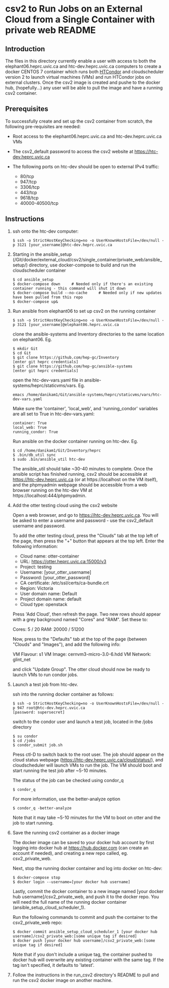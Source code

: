 # csv2 to Run Jobs on an External Cloud from a Single Container with private web README

## Introduction

The files in this directory currently enable a user with access to both the elephant06.heprc.uvic.ca and htc-dev.heprc.uvic.ca computers to create a docker CENTOS 7 container which runs both [HTCondor](https://research.cs.wisc.edu/htcondor/description.html) and cloudscheduler version 2 to launch virtual machines (VMs) and run HTCondor jobs on external clusters. Once the csv2 image is created and pushe to the docker hub, (hopefully...) any user will be able to pull the image and have a running csv2 container. 

## Prerequisites

To successfully create and set up the csv2 container from scratch, the following pre-requisites are needed:

* Root access to the elephant06.heprc.uvic.ca and htc-dev.heprc.uvic.ca VMs

* The csv2_default password to access the csv2 website at https://htc-dev.heprc.uvic.ca

* The following ports on htc-dev should be open to external IPv4 traffic:

    * 80/tcp
    * 947/tcp
    * 3306/tcp
    * 443/tcp
    * 9618/tcp
    * 40000-40500/tcp

## Instructions

1. ssh onto the htc-dev computer:

    ~~~~
    $ ssh -o StrictHostKeyChecking=no -o UserKnownHostsFile=/dev/null -p 3121 [your_username]@htc-dev.heprc.uvic.ca
    ~~~~

2. Starting in the ansible_setup (/Git/docker/external_cloud/csv2/single_container/private_web/ansible_setup/) directory, use docker-compose to build and run the cloudscheduler container

    ~~~~
    $ cd ansible_setup
    $ docker-compose down     # Needed only if there's an existing container running - this command will shut it down
    $ docker-compose build --no-cache     # Needed only if new updates have been pulled from this repo
    $ docker-compose up&
    ~~~~
    
3. Run ansible from elephant06 to set up csv2 on the running container

    ~~~~
    $ ssh -o StrictHostKeyChecking=no -o UserKnownHostsFile=/dev/null -p 3121 [your_username]@elephant06.heprc.uvic.ca
    ~~~~

    clone the ansible-systems and Inventory directories to the same location on elephant06. Eg. 

    ~~~~
    $ mkdir Git
    $ cd Git
    $ git clone https://github.com/hep-gc/Inventory
    [enter git heprc credentials]
    $ git clone https://github.com/hep-gc/ansible-systems
    [enter git heprc credentials]
    ~~~~

    open the htc-dev-vars.yaml file in ansible-systems/heprc/staticvms/vars. Eg. 
    
    ~~~~
    emacs /home/danikam1/Git/ansible-systems/heprc/staticvms/vars/htc-dev-vars.yaml
    ~~~~

    Make sure the 'container', 'local_web', and 'running_condor' variables are all set to True in htc-dev-vars.yaml:
    
    ~~~~
    container: True
    local_web: True
    running_condor: True
    ~~~~
    
    Run ansible on the docker container running on htc-dev. Eg.
    
    ~~~~
    $ cd /home/danikam1/Git/Inventory/heprc
    $ .bin/db_util sync
    $ sudo .bin/ansible_util htc-dev
    ~~~~

    The ansible_util should take ~30-40 minutes to complete. Once the ansible script has finished running, csv2 should be accessible at https://htc-dev.heprc.uvic.ca (or at https://localhost on the VM itself), and the phpmyadmin webpage should be accessible from a web browser running on the htc-dev VM at https://localhost:444/phpmyadmin. 
    
4. Add the otter testing cloud using the csv2 website

    Open a web browser, and go to https://htc-dev.heprc.uvic.ca. You will be asked to enter a username and password - use the csv2_default username and password. 

    To add the otter testing cloud, press the "Clouds" tab at the top left of the page, then press the "+" button that appears at the top left. Enter the following information:

    * Cloud name: otter-container
    * URL: https://otter.heprc.uvic.ca:15000/v3
    * Project: testing
    * Username: [your_otter_username]
    * Password: [your_otter_password]
    * CA certificate: /etc/ssl/certs/ca-bundle.crt
    * Region: Victoria
    * User domain name: Default
    * Project domain name: default
    * Cloud type: openstack

    Press 'Add Cloud', then refresh the page. Two new rows should appear with a grey background named "Cores" and "RAM". Set these to:

    Cores: 5 / 20
    RAM: 20000 / 51200

    Now, press to the "Defaults" tab at the top of the page (between "Clouds" and "Images"), and add the following info:

    VM Flavour: s1
    VM Image: cernvm3-micro-3.0-6.hdd
    VM Network: glint_net

    and click "Update Group". The otter cloud should now be ready to launch VMs to run condor jobs.

5. Launch a test job from htc-dev.

    ssh into the running docker container as follows:

    ~~~~
    $ ssh -o StrictHostKeyChecking=no -o UserKnownHostsFile=/dev/null -p 947 root@htc-dev.heprc.uvic.ca
    [password: supersecret]
    ~~~~

    switch to the condor user and launch a test job, located in the /jobs directory

    ~~~~
    $ su condor
    $ cd /jobs
    $ condor_submit job.sh
    ~~~~

    Press ctl-D to switch back to the root user. The job should appear on the cloud status webpage (https://htc-dev.heprc.uvic.ca/cloud/status/), and cloudscheduler will launch VMs to run the job. The VM should boot and start running the test job after ~5-10 minutes. 

    The status of the job can be checked using condor_q

    ~~~~
    $ condor_q
    ~~~~

    For more information, use the better-analyze option

    ~~~~
    $ condor_q -better-analyze
    ~~~~

    Note that it may take ~5-10 minutes for the VM to boot on otter and the job to start running.
    
7. Save the running csv2 container as a docker image

    The docker image can be saved to your docker hub account by first logging into docker hub at https://hub.docker.com (can create an account if needed), and creating a new repo called, eg. csv2_private_web. 

    Next, stop the running docker container and log into docker on htc-dev:
    
    ~~~~
    $ docker-compose stop
    $ docker login --username=[your docker hub username]
    ~~~~
    
    Lastly, commit the docker container to a new image named [your docker hub username]/csv2_private_web, and push it to the docker repo. You will need the full name of the running docker container (ansible_setup_cloud_scheduler_1).

    Run the following commands to commit and push the container to the csv2_private_web repo:    

    ~~~~
    $ docker commit ansible_setup_cloud_scheduler_1 [your docker hub username]/csv2_private_web:[some unique tag if desired]
    $ docker push [your docker hub username]/csv2_private_web:[some unique tag if desired]
    ~~~~
    
    Note that if you don't include a unique tag, the container pushed to docker hub will overwrite any existing container with the same tag. If the tag isn't specified, it defaults to 'latest'.
    
8. Follow the instructions in the run_csv2 directory's README to pull and run the csv2 docker image on another machine.
